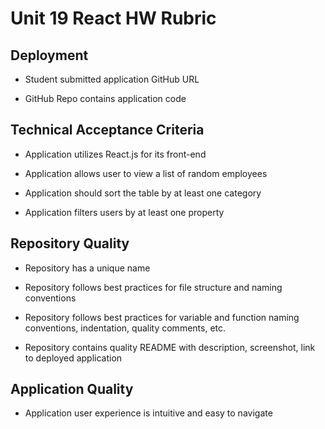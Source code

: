 # Unit 19 React HW Rubric

## Deployment

* Student submitted application GitHub URL

* GitHub Repo contains application code

## Technical Acceptance Criteria

* Application utilizes React.js for its front-end

* Application allows user to view a list of random employees

* Application should sort the table by at least one category

* Application filters users by at least one property

## Repository Quality

* Repository has a unique name

* Repository follows best practices for file structure and naming conventions

* Repository follows best practices for variable and function naming conventions, indentation, quality comments, etc.

* Repository contains quality README with description, screenshot, link to deployed application

## Application Quality

* Application user experience is intuitive and easy to navigate
